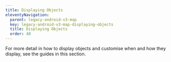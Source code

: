 ```yaml
---
title: Displaying Objects
eleventyNavigation:
  parent: legacy-android-v3-map
  key: legacy-android-v3-map-displaying-objects
  title: Displaying Objects
  order: 40
---
```


For more detail in how to display objects and customise when and how they display, see the guides in this section.
